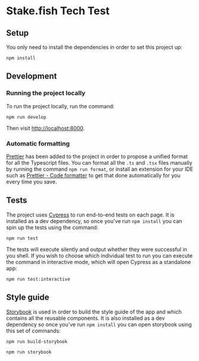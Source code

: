 # Stake.fish Tech Test

## Setup

You only need to install the dependencies in order to set this project up:

```shell
npm install
```

## Development

### Running the project locally

To run the project locally, run the command:

```shell
npm run develop
```

Then visit [http://localhost:8000](http://localhost:8000).

### Automatic formatting

[Prettier](https://prettier.io/) has been added to the project in order to propose a unified format for all the Typescript files. You can format all the `.ts` and `.tsx` files manually by running the command `npm run format`, or install an extension for your IDE such as [Prettier - Code formatter](https://marketplace.visualstudio.com/items?itemName=esbenp.prettier-vscode) to get that done automatically for you every time you save.

## Tests

The project uses [Cypress](https://www.cypress.io/) to run end-to-end tests on each page. It is installed as a dev dependency, so once you've run `npm install` you can spin up the tests using the command:

```shell
npm run test
```

The tests will execute silently and output whether they were successful in you shell.
If you wish to choose which individual test to run you can execute the command in interactive mode, which will open Cypress as a standalone app:

```shell
npm run test:interactive
```

## Style guide

[Storybook](https://storybook.js.org/) is used in order to build the style guide of the app and which contains all the reusable components. It is also installed as a dev dependency so once you've run `npm install` you can open storybook using this set of commands:

```shell
npm run build-storybook
```

```shell
npm run storybook
```

